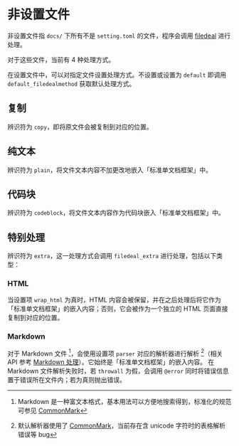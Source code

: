 # 非设置文件
非设置文件指 `docs/` 下所有不是 `setting.toml` 的文件，程序会调用 [filedeal](api.md#单文件生成) 进行处理。

对于这些文件，当前有 4 种处理方式。

在设置文件中，可以对指定文件设置处理方式。不设置或设置为 `default` 即调用 `default_filedealmethod` 获取默认处理方式。

## 复制
辨识符为 `copy`，即将原文件会被复制到对应的位置。

## 纯文本
辨识符为 `plain`，将文件文本内容不加更改地嵌入「标准单文档框架」中。

## 代码块
辨识符为 `codeblock`，将文件文本内容作为代码块嵌入「标准单文档框架」中。

## 特别处理
辨识符为 `extra`，这一处理方式会调用 `filedeal_extra` 进行处理，包括以下类型：

### HTML
当设置项 `wrap_html` 为真时，HTML 内容会被保留，并在之后处理后将它作为「标准单文档框架」的嵌入内容；否则，它会被作为一个独立的 HTML 页面直接复制到对应的位置。

### Markdown
对于 Markdown 文件 [^1]，会使用设置项 `parser` 对应的解析器进行解析 [^2]（相关 API 参考 [Markdown 处理](api.md#markdown-处理)）。它始终是「标准单文档框架」的嵌入内容。
在 Markdown 文件解析失败时，若 `throwall` 为假，会调用 `@error` 同时将错误信息置于错误所在文件内；若为真则抛出错误。

[^1]: Markdown 是一种富文本格式，基本用法可以方便地搜索得到，标准化的规范可参见 [CommonMark](https://spec.commonmark.org/)
[^2]: 默认解析器使用了 [CommonMark](https://github.com/MichaelHatherly/CommonMark.jl)，当前存在含 unicode 字符时的表格解析错误等 bug
